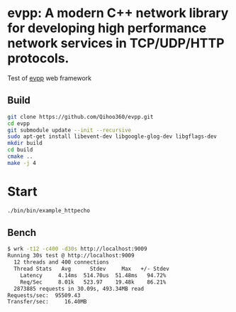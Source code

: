 # evpp: A modern C++ network library for developing high performance network services in TCP/UDP/HTTP protocols.


Test of [evpp](https://github.com/Qihoo360/evpp) web framework

## Build

```sh
git clone https://github.com/Qihoo360/evpp.git
cd evpp
git submodule update --init --recursive
sudo apt-get install libevent-dev libgoogle-glog-dev libgflags-dev
mkdir build
cd build
cmake ..
make -j 4
```

# Start

```sh
./bin/bin/example_httpecho
```

## Bench

```sh
$ wrk -t12 -c400 -d30s http://localhost:9009
Running 30s test @ http://localhost:9009
  12 threads and 400 connections
  Thread Stats   Avg      Stdev     Max   +/- Stdev
    Latency     4.14ms  514.70us  51.48ms   94.72%
    Req/Sec     8.01k   523.97    19.48k    86.21%
  2873885 requests in 30.09s, 493.34MB read
Requests/sec:  95509.43
Transfer/sec:     16.40MB
```
